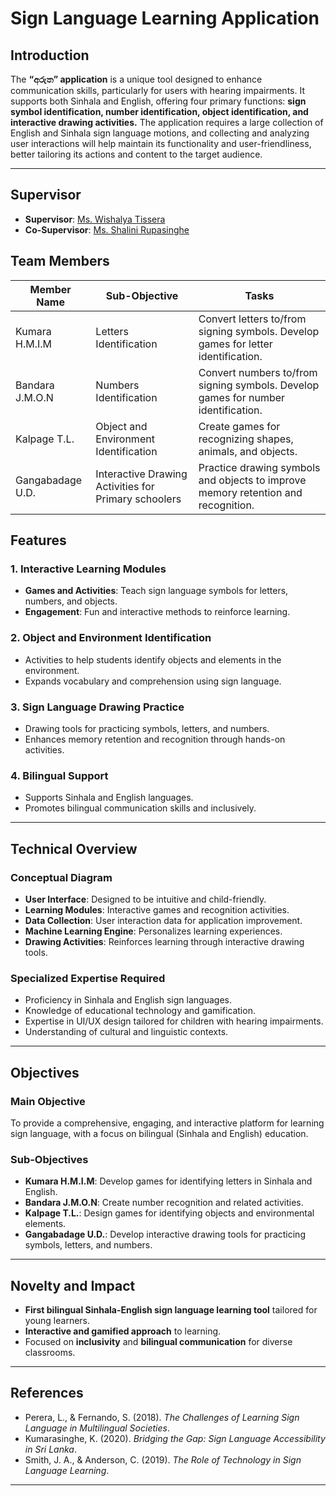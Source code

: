 # Sign Language Learning Application

## Introduction
The  **“අරුත”  application** is a unique tool designed to enhance communication skills, particularly for users with hearing impairments. It supports both Sinhala and English, offering four primary functions: **sign symbol identification, number identification, object identification, and interactive drawing activities.** The application requires a large collection of English and Sinhala sign language motions, and collecting and analyzing user interactions will help maintain its functionality and user-friendliness, better tailoring its actions and content to the target audience.

---
## Supervisor

- **Supervisor**: [Ms. Wishalya Tissera](https://www.linkedin.com/in/wishalya-tissera/)
- **Co-Supervisor**: [Ms. Shalini Rupasinghe](https://www.linkedin.com/in/shalini-rupasinghe/)

## Team Members

| Member Name         | Sub-Objective                      | Tasks                                |
|---------------------|------------------------------------|--------------------------------------|
| Kumara H.M.I.M      | Letters Identification            | Convert letters to/from signing symbols. Develop games for letter identification. |
| Bandara J.M.O.N     | Numbers Identification            | Convert numbers to/from signing symbols. Develop games for number identification. |
| Kalpage T.L.        | Object and Environment Identification | Create games for recognizing shapes, animals, and objects. |
| Gangabadage U.D.    | Interactive Drawing Activities for Primary schoolers | Practice drawing symbols and objects to improve memory retention and recognition. |

## Features

### 1. **Interactive Learning Modules**
- **Games and Activities**: Teach sign language symbols for letters, numbers, and objects.
- **Engagement**: Fun and interactive methods to reinforce learning.

### 2. **Object and Environment Identification**
- Activities to help students identify objects and elements in the environment.
- Expands vocabulary and comprehension using sign language.

### 3. **Sign Language Drawing Practice**
- Drawing tools for practicing symbols, letters, and numbers.
- Enhances memory retention and recognition through hands-on activities.

### 4. **Bilingual Support**
- Supports Sinhala and English languages.
- Promotes bilingual communication skills and inclusively.

---

## Technical Overview

### Conceptual Diagram
- **User Interface**: Designed to be intuitive and child-friendly.
- **Learning Modules**: Interactive games and recognition activities.
- **Data Collection**: User interaction data for application improvement.
- **Machine Learning Engine**: Personalizes learning experiences.
- **Drawing Activities**: Reinforces learning through interactive drawing tools.

### Specialized Expertise Required
- Proficiency in Sinhala and English sign languages.
- Knowledge of educational technology and gamification.
- Expertise in UI/UX design tailored for children with hearing impairments.
- Understanding of cultural and linguistic contexts.

---

## Objectives

### Main Objective
To provide a comprehensive, engaging, and interactive platform for learning sign language, with a focus on bilingual (Sinhala and English) education.

### Sub-Objectives
- **Kumara H.M.I.M**: Develop games for identifying letters in Sinhala and English.
- **Bandara J.M.O.N**: Create number recognition and related activities.
- **Kalpage T.L.**: Design games for identifying objects and environmental elements.
- **Gangabadage U.D.**: Develop interactive drawing tools for practicing symbols, letters, and numbers.

---

## Novelty and Impact
- **First bilingual Sinhala-English sign language learning tool** tailored for young learners.
- **Interactive and gamified approach** to learning.
- Focused on **inclusivity** and **bilingual communication** for diverse classrooms.

---

## References
- Perera, L., & Fernando, S. (2018). *The Challenges of Learning Sign Language in Multilingual Societies*.
- Kumarasinghe, K. (2020). *Bridging the Gap: Sign Language Accessibility in Sri Lanka*.
- Smith, J. A., & Anderson, C. (2019). *The Role of Technology in Sign Language Learning*.

---
